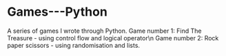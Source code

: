 # Games---Python
A series of games I wrote through Python.
Game number 1: Find The Treasure - using control flow and logical operator\n
Game number 2: Rock paper scissors - using randomisation and lists. 
